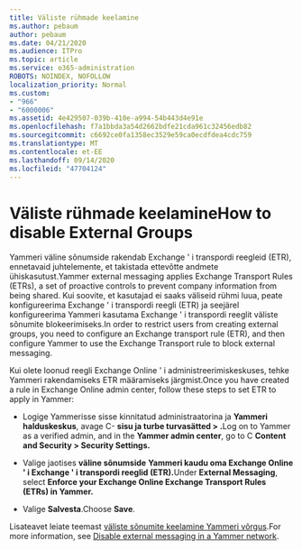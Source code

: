 ```yaml
---
title: Väliste rühmade keelamine
ms.author: pebaum
author: pebaum
ms.date: 04/21/2020
ms.audience: ITPro
ms.topic: article
ms.service: o365-administration
ROBOTS: NOINDEX, NOFOLLOW
localization_priority: Normal
ms.custom:
- "966"
- "6000006"
ms.assetid: 4e429507-039b-410e-a994-54b443d4e91e
ms.openlocfilehash: f7a1bbda3a54d2662bdfe21cda961c32456edb82
ms.sourcegitcommit: c6692ce0fa1358ec3529e59ca0ecdfdea4cdc759
ms.translationtype: MT
ms.contentlocale: et-EE
ms.lasthandoff: 09/14/2020
ms.locfileid: "47704124"
---
```

# <a name="how-to-disable-external-groups"></a><span data-ttu-id="02a5d-102">Väliste rühmade keelamine</span><span class="sxs-lookup"><span data-stu-id="02a5d-102">How to disable External Groups</span></span>

<span data-ttu-id="02a5d-103">Yammeri väline sõnumside rakendab Exchange ' i transpordi reegleid (ETR), ennetavaid juhtelemente, et takistada ettevõtte andmete ühiskasutust.</span><span class="sxs-lookup"><span data-stu-id="02a5d-103">Yammer external messaging applies Exchange Transport Rules (ETRs), a set of proactive controls to prevent company information from being shared.</span></span> <span data-ttu-id="02a5d-104">Kui soovite, et kasutajad ei saaks väliseid rühmi luua, peate konfigureerima Exchange ' i transpordi reegli (ETR) ja seejärel konfigureerima Yammeri kasutama Exchange ' i transpordi reeglit väliste sõnumite blokeerimiseks.</span><span class="sxs-lookup"><span data-stu-id="02a5d-104">In order to restrict users from creating external groups, you need to configure an Exchange transport rule (ETR), and then configure Yammer to use the Exchange Transport rule to block external messaging.</span></span>
  
<span data-ttu-id="02a5d-105">Kui olete loonud reegli Exchange Online ' i administreerimiskeskuses, tehke Yammeri rakendamiseks ETR määramiseks järgmist.</span><span class="sxs-lookup"><span data-stu-id="02a5d-105">Once you have created a rule in Exchange Online admin center, follow these steps to set ETR to apply in Yammer:</span></span>
  
- <span data-ttu-id="02a5d-106">Logige Yammerisse sisse kinnitatud administraatorina ja **Yammeri halduskeskus**, avage C- **sisu ja turbe turvasätted \> .**</span><span class="sxs-lookup"><span data-stu-id="02a5d-106">Log on to Yammer as a verified admin, and in the **Yammer admin center**, go to C **Content and Security \> Security Settings.**</span></span>

- <span data-ttu-id="02a5d-107">Valige jaotises **väline sõnumside** **Yammeri kaudu oma Exchange Online ' i Exchange ' i transpordi reeglid (ETR).**</span><span class="sxs-lookup"><span data-stu-id="02a5d-107">Under **External Messaging**, select **Enforce your Exchange Online Exchange Transport Rules (ETRs) in Yammer.**</span></span>

- <span data-ttu-id="02a5d-108">Valige **Salvesta**.</span><span class="sxs-lookup"><span data-stu-id="02a5d-108">Choose **Save**.</span></span>

<span data-ttu-id="02a5d-109">Lisateavet leiate teemast [väliste sõnumite keelamine Yammeri võrgus](https://docs.microsoft.com/yammer/work-with-external-users/disable-external-messaging).</span><span class="sxs-lookup"><span data-stu-id="02a5d-109">For more information, see [Disable external messaging in a Yammer network](https://docs.microsoft.com/yammer/work-with-external-users/disable-external-messaging).</span></span>
  